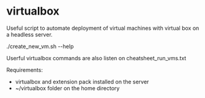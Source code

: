 # virtualbox
Useful script to automate deployment of virtual machines with virtual box on a headless server.

./create_new_vm.sh --help

Userful virtualbox commands are also listen on cheatsheet_run_vms.txt

Requirements: 
- virtualbox and extension pack installed on the server
- ~/virtualbox folder on the home directory
